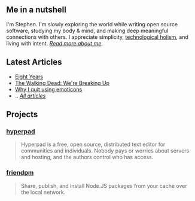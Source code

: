 ## Me in a nutshell

I'm Stephen. I'm slowly exploring the world while writing open source software,
studying my body & mind, and making deep meaningful connections with others. I
appreciate simplicity, [technological
holism](https://en.wikipedia.org/wiki/Ursula_Franklin#Holistic_and_prescriptive_technologies),
and living with intent. *[Read more about me](about.html)*.

## Latest Articles

- [Eight Years](articles/2017-01-11-eight-years.html)
- [The Walking Dead: We're Breaking Up](articles/2017-01-09-The-Walking-Dead:-We're-Breaking-Up.html)
- [Why I quit using emoticons](articles/2017-01-01-emoticons.md)
- .. *[All articles](articles.html)*

## Projects

### [hyperpad](https://github.com/noffle/hyperpad)

> Hyperpad is a free, open source, distributed text editor for communities and
> individuals. Nobody pays or worries about servers and hosting, and the authors
> control who has access.

### [friendpm](https://github.com/noffle/friendpm)

> Share, publish, and install Node.JS packages from your cache over the local
> network.

